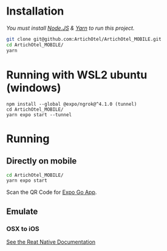 # Installation
*You must install [Node.JS](https://nodejs.org/) & [Yarn](https://yarnpkg.com/) to run this project.*
```bash
git clone git@github.com:ArtichOtel/ArtichOtel_MOBILE.git
cd ArtichOtel_MOBILE/
yarn 
```

# Running with WSL2 ubuntu (windows)
```
npm install --global @expo/ngrok@^4.1.0 (tunnel)
cd ArtichOtel_MOBILE/
yarn expo start --tunnel
```

# Running
## Directly on mobile
```bash
cd ArtichOtel_MOBILE/
yarn expo start
```
Scan the QR Code for [Expo Go App](https://expo.dev/client).
## Emulate
### OSX to iOS
[See the Reat Native Documentation](https://reactnative.dev/docs/environment-setup?package-manager=yarn&guide=native)
